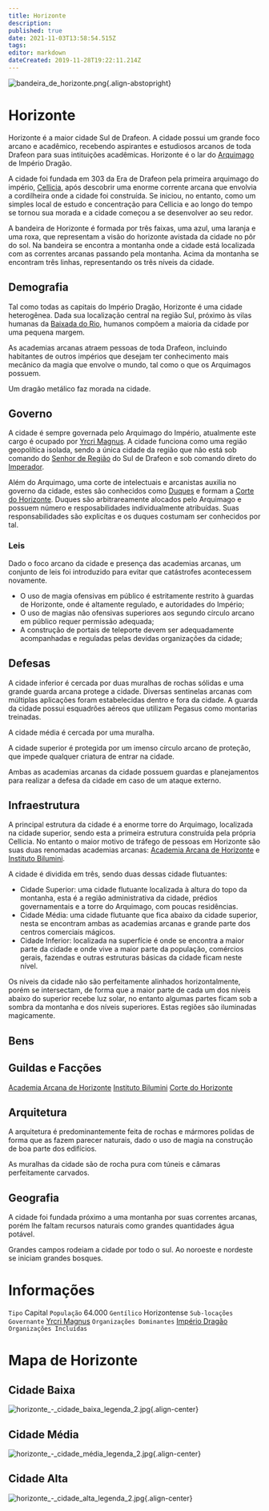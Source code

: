 ```yaml
---
title: Horizonte
description: 
published: true
date: 2021-11-03T13:58:54.515Z
tags: 
editor: markdown
dateCreated: 2019-11-28T19:22:11.214Z
---
```


![bandeira_de_horizonte.png](/uploads/bandeiras/bandeira_de_horizonte.png){.align-abstopright}

# Horizonte
Horizonte é a maior cidade Sul de Drafeon. A cidade possui um grande foco arcano e acadêmico, recebendo aspirantes e estudiosos arcanos de toda Drafeon para suas intituições acadêmicas. Horizonte é o lar do [Arquimago](/rankings-e-titulos/arquimago) de Império Dragão.

A cidade foi fundada em 303 da Era de Drafeon pela primeira arquimago do império, [Cellicia](/individuos/cellicia), após descobrir uma enorme corrente arcana que envolvia a cordilheira onde a cidade foi construída. Se iniciou, no entanto, como um simples local de estudo e concentração para Cellicia e ao longo do tempo se tornou sua morada e a cidade começou a se desenvolver ao seu redor.

A bandeira de Horizonte é formada por três faixas, uma azul, uma laranja e uma roxa, que representam a visão do horizonte avistada da cidade no pôr do sol. Na bandeira se encontra a montanha onde a cidade está localizada com as correntes arcanas passando pela montanha. Acima da montanha se encontram três linhas, representando os três níveis da cidade.

## Demografia
Tal como todas as capitais do Império Dragão, Horizonte é uma cidade heterogênea. Dada sua localização central na região Sul, próximo às vilas humanas da [Baixada do Rio](/lugares/plano-material/drafeon/sul-de-drafeon/baixada-do-rio#baixada-do-rio), humanos compõem a maioria da cidade por uma pequena margem.

As academias arcanas atraem pessoas de toda Drafeon, incluindo habitantes de outros impérios que desejam ter conhecimento mais mecânico da magia que envolve o mundo, tal como o que os Arquimagos possuem.

Um dragão metálico faz morada na cidade.

## Governo
A cidade é sempre governada pelo Arquimago do Império, atualmente este cargo é ocupado por [Yrcri Magnus](/individuos/yrcri-magnus). A cidade funciona como uma região geopolítica isolada, sendo a única cidade da região que não está sob comando do [Senhor de Região](/rankings-e-titulos/senhor-de-regiao) do Sul de Drafeon e sob comando direto do [Imperador](/rankings-e-titulos/imperador-dragao).

Além do Arquimago, uma corte de intelectuais e arcanistas auxilia no governo da cidade, estes são conhecidos como [Duques](/rankings-e-titulos/imperio-dragao/duque) e formam a [Corte do Horizonte](/faccoes/nacoes/imperio-dragao/corte-de-horizonte). Duques são arbitrareamente alocados pelo Arquimago e possuem número e resposabilidades individualmente atribuídas. Suas responsabilidades são explicítas e os duques costumam ser conhecidos por tal.

### Leis
Dado o foco arcano da cidade e presença das academias arcanas, um conjunto de leis foi introduzido para evitar que catástrofes acontecessem novamente.

* O uso de magia ofensivas em público é estritamente restrito à guardas de Horizonte, onde é altamente regulado, e autoridades do Império;
* O uso de magias não ofensivas superiores aos segundo círculo arcano em público requer permissão adequada;
* A construção de portais de teleporte devem ser adequadamente acompanhadas e reguladas pelas devidas organizações da cidade;

## Defesas
A cidade inferior é cercada por duas muralhas de rochas sólidas e uma grande guarda arcana protege a cidade. Diversas sentinelas arcanas com múltiplas aplicações foram estabelecidas dentro e fora da cidade. A guarda da cidade possui esquadrões aéreos que utilizam Pegasus como montarias treinadas.

A cidade média é cercada por uma muralha. 

A cidade superior é protegida por um imenso círculo arcano de proteção, que impede qualquer criatura de entrar na cidade.

Ambas as academias arcanas da cidade possuem guardas e planejamentos para realizar a defesa da cidade em caso de um ataque externo.

## Infraestrutura
A principal estrutura da cidade é a enorme torre do Arquimago, localizada na cidade superior, sendo esta a primeira estrutura construída pela própria Cellicia. No entanto o maior motivo de tráfego de pessoas em Horizonte são suas duas renomadas academias arcanas: [Academia Arcana de Horizonte](/faccoes/nacoes/imperio-dragao/academia-arcana-de-horizonte) e [Instituto Bilumini](/faccoes/faccoes-independentesinstituto-bilumini).

A cidade é dividida em três, sendo duas dessas cidade flutuantes:
* Cidade Superior: uma cidade flutuante localizada à altura do topo da montanha, esta é a região administrativa da cidade, prédios governamentais e a torre do Arquimago, com poucas residências.
* Cidade Média: uma cidade flutuante que fica abaixo da cidade superior, nesta se encontram ambas as academias arcanas e grande parte dos centros comerciais mágicos.
* Cidade Inferior: localizada na superfície é onde se encontra a maior parte da cidade e onde vive a maior parte da população, comércios gerais, fazendas e outras estruturas básicas da cidade ficam neste nível.

Os níveis da cidade não são perfeitamente alinhados horizontalmente, porém se intersectam, de forma que a maior parte de cada um dos níveis abaixo do superior recebe luz solar, no entanto algumas partes ficam sob a sombra da montanha e dos níveis superiores. Estas regiões são iluminadas magicamente.

## Bens

## Guildas e Facções
[Academia Arcana de Horizonte](/faccoes/nacoes/imperio-dragao/academia-arcana-de-horizonte)
[Instituto Bilumini](/faccoes/faccoes-independentesinstituto-bilumini)
[Corte do Horizonte](/faccoes/nacoes/imperio-dragao/corte-de-horizonte)

## Arquitetura
A arquitetura é predominantemente feita de rochas e mármores polidas de forma que as fazem parecer naturais, dado o uso de magia na construção de boa parte dos edifícios.

As muralhas da cidade são de rocha pura com túneis e câmaras perfeitamente carvados.

## Geografia
A cidade foi fundada próximo a uma montanha por suas correntes arcanas, porém lhe faltam recursos naturais como grandes quantidades água potável.

Grandes campos rodeiam a cidade por todo o sul. Ao noroeste e nordeste se iniciam grandes bosques.

# Informações
`Tipo` Capital
`População` 64.000
`Gentílico` Horizontense 
`Sub-locações` 
`Governante` [Yrcri Magnus](/individuos/yrcri-magnus)
`Organizações Dominantes` [Império Dragão](http://localhost/faccoes/nacoes/imperio-dragao#imperio-dragao)
`Organizações Incluídas` 

# Mapa de Horizonte
## Cidade Baixa
![horizonte_-_cidade_baixa_legenda_2.jpg](/uploads/mapas/horizonte_-_cidade_baixa_legenda_2.jpg){.align-center}
## Cidade Média
![horizonte_-_cidade_média_legenda_2.jpg](/uploads/mapas/horizonte_-_cidade_média_legenda_2.jpg){.align-center}
## Cidade Alta
![horizonte_-_cidade_alta_legenda_2.jpg](/uploads/mapas/horizonte_-_cidade_alta_legenda_2.jpg){.align-center}